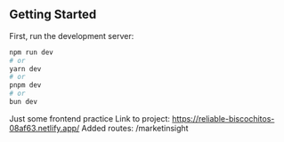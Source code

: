 ## Getting Started

First, run the development server:

```bash
npm run dev
# or
yarn dev
# or
pnpm dev
# or
bun dev
```

Just some frontend practice
Link to project: https://reliable-biscochitos-08af63.netlify.app/
Added routes:
/marketinsight
